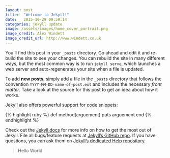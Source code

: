 ```yaml
---
layout: post
title:  "Welcome to Jekyll!"
date:   2015-10-29 09:59:14
categories: jekyll update
image: /assets/images/home_cover_portrait.png
image_credit: Alex Windett
image_credit_url: http://www.windett.co.uk
---
```

You’ll find this post in your `_posts` directory. Go ahead and edit it and re-build the site to see your changes. You can rebuild the site in many different ways, but the most common way is to run `jekyll serve`, which launches a web server and auto-regenerates your site when a file is updated.

To add <strong>new posts</strong>, simply add a file in the `_posts` directory that follows the convention `YYYY-MM-DD-name-of-post.ext` and includes the necessary <em>front matter</em>. Take a look at the source for this post to get an idea about how it works.

Jekyll also offers powerful support for code snippets:

{% highlight ruby %}
def method(arguement)
	puts arguement
end
{% endhighlight %}

Check out the [Jekyll docs][jekyll] for more info on how to get the most out of Jekyll. File all bugs/feature requests at [Jekyll’s GitHub repo][jekyll-gh]. If you have questions, you can ask them on [Jekyll’s dedicated Help repository][jekyll-help].

> Hello World

[jekyll]:      http://jekyllrb.com
[jekyll-gh]:   https://github.com/jekyll/jekyll
[jekyll-help]: https://github.com/jekyll/jekyll-help
